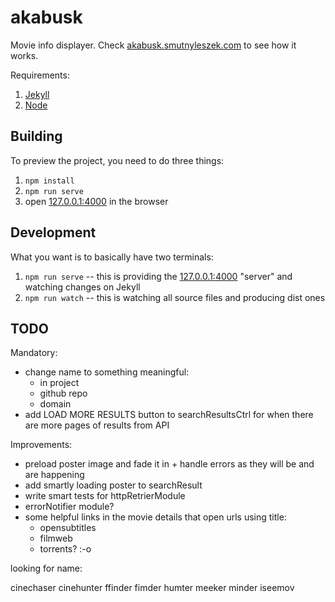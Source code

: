 # akabusk

Movie info displayer. Check [akabusk.smutnyleszek.com](https://akabusk.smutnyleszek.com) to see how it works.

Requirements:

1. [Jekyll](http://jekyllrb.com/)
2. [Node](https://nodejs.org)

## Building

To preview the project, you need to do three things:

1. `npm install`
2. `npm run serve`
3. open [127.0.0.1:4000](http://127.0.0.1:4000/) in the browser

## Development

What you want is to basically have two terminals:

1. `npm run serve` -- this is providing the [127.0.0.1:4000](http://127.0.0.1:4000/) "server" and watching changes on Jekyll
2. `npm run watch` -- this is watching all source files and producing dist ones

## TODO

Mandatory:

- change name to something meaningful:
    - in project
    - github repo
    - domain
- add LOAD MORE RESULTS button to searchResultsCtrl for when there are more pages of results from API

Improvements:

- preload poster image and fade it in + handle errors as they will be and are happening
- add smartly loading poster to searchResult
- write smart tests for httpRetrierModule
- errorNotifier module?
- some helpful links in the movie details that open urls using title:
    - opensubtitles
    - filmweb
    - torrents? :-o

looking for name:

cinechaser
cinehunter
ffinder
fimder
humter
meeker
minder
iseemov
